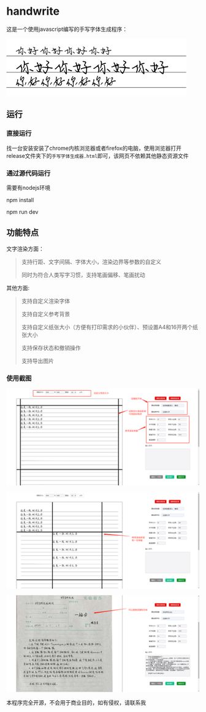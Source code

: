 # handwrite

这是一个使用javascript编写的手写字体生成程序：

![](https://github.com/Kuaizr/handwrite/blob/master/imgs/0.png?raw=true)

## 运行

### 直接运行

找一台安装安装了chrome内核浏览器或者firefox的电脑，使用浏览器打开release文件夹下的`手写字体生成器.html`即可，该网页不依赖其他静态资源文件

### 通过源代码运行

需要有nodejs环境

npm install

npm run dev

## 功能特点

文字渲染方面：

> 支持行距、文字间隔、字体大小，渲染边界等参数的自定义
>
> 同时为符合人类写字习惯，支持笔画偏移、笔画扰动

其他方面:

> 支持自定义渲染字体
>
> 支持自定义参考背景
>
> 支持自定义纸张大小（方便有打印需求的小伙伴）、预设置A4和16开两个纸张大小
>
> 支持保存状态和撤销操作
>
> 支持导出图片

### 使用截图

![](https://github.com/Kuaizr/handwrite/blob/master/imgs/1.png?raw=true)

![](https://github.com/Kuaizr/handwrite/blob/master/imgs/2.png?raw=true)

![](https://github.com/Kuaizr/handwrite/blob/master/imgs/3.png?raw=true)


本程序完全开源，不会用于商业目的，如有侵权，请联系我
